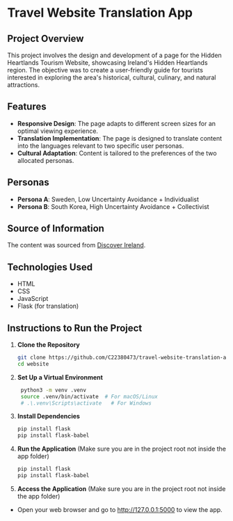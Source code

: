 # Travel Website Translation App

## Project Overview
This project involves the design and development of a page for the Hidden Heartlands Tourism Website, showcasing Ireland's Hidden Heartlands region. The objective was to create a user-friendly guide for tourists interested in exploring the area's historical, cultural, culinary, and natural attractions.

## Features
- **Responsive Design**: The page adapts to different screen sizes for an optimal viewing experience.
- **Translation Implementation**: The page is designed to translate content into the languages relevant to two specific user personas.
- **Cultural Adaptation**: Content is tailored to the preferences of the two allocated personas.

## Personas
- **Persona A**: Sweden, Low Uncertainty Avoidance + Individualist
- **Persona B**: South Korea, High Uncertainty Avoidance + Collectivist

## Source of Information
The content was sourced from [Discover Ireland](https://www.discoverireland.ie/irelands-hidden-heartlands).

## Technologies Used
- HTML
- CSS
- JavaScript
- Flask (for translation)

## Instructions to Run the Project

1. **Clone the Repository**
   ```bash
   git clone https://github.com/C22380473/travel-website-translation-app/
   cd website
2. **Set Up a Virtual Environment**
   ```bash
    python3 -m venv .venv
    source .venv/bin/activate  # For macOS/Linux
    # .\.venv\Scripts\activate   # For Windows
3. **Install Dependencies**
   ```bash
   pip install flask
   pip install flask-babel
4. **Run the Application** (Make sure you are in the project root not inside the app folder)
   ```bash
   pip install flask
   pip install flask-babel
5. **Access the Application** (Make sure you are in the project root not inside the app folder)
- Open your web browser and go to http://127.0.0.1:5000 to view the app.

   
